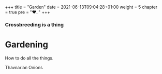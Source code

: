 +++
title = "Garden"
date = 2021-06-13T09:04:28+01:00
weight = 5
chapter = true
pre = "<b>♥. </b>"
+++

### Crossbreeding is a thing

# Gardening

How to do all the things.

Thavnarian Onions